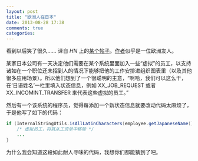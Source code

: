 ```yaml
---
layout: post
title: "欧洲人在日本"
date: 2013-08-28 17:38
comments: true
categories: 
---
```


看到以后笑了很久…… 译自 *HN* 上的[某个帖子](https://news.ycombinator.com/item?id=6141330)。[作者](https://twitter.com/patio11)似乎是一位欧洲友人。

某家日本公司有一天决定他们需要在某个系统里面加入一些“虚拟”的员工，以支持诸如在一个职位还未招到人的情况下能够把他的工作安排进组织图表里（以及其他很多应用场景）。所以他们想到了一个很聪明的主意，“啊哈，我们可以这么干，在‘日语姓名’一栏里填入状态信息，例如 XX_JOB_REQUEST 或者 XX_INCOMINT_TRANSFER 来代表这些虚拟的员工。”

然后有一个该系统的程序员，觉得每添加一个新状态信息就要改动代码太麻烦了，于是他写了如下的代码：

``` java
if (InternalStringUtils.isAllLatinCharacters(employee.getJapaneseName()) {
    /* 虚拟员工，将其从工资单中移除 */
    ...
}
```

为什么我会知道这段如此耐人寻味的代码，我想你们都能猜到了吧。

